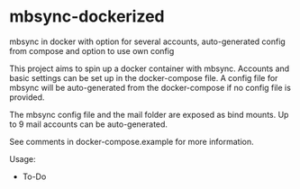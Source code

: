 # mbsync-dockerized
mbsync in docker with option for several accounts, auto-generated config  from compose and option to use own config

This project aims to spin up a docker container with mbsync. Accounts and basic settings can be set up in the docker-compose file. A config file for mbsync will be auto-generated from the docker-compose if no config file is provided. 

The mbsync config file and the mail folder are exposed as bind mounts. Up to 9 mail accounts can be auto-generated. 

See comments in docker-compose.example for more information.

Usage: 
- To-Do
